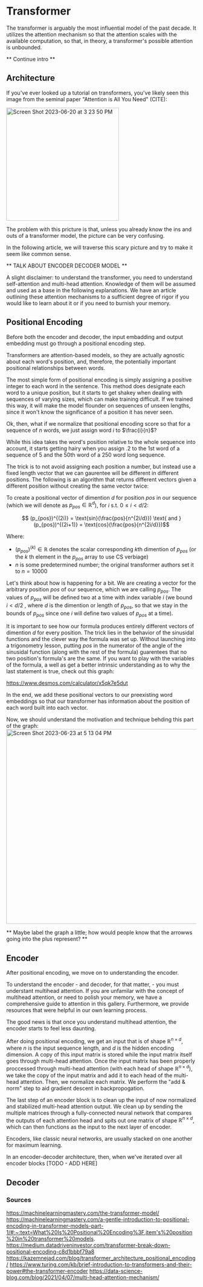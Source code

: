# Transformer
The transformer is arguably the most influential model of the past decade.  It utilizes the attention mechanism so that the attention scales with the available computation, so that, in theory, a transformer's possible attention is unbounded.

** Continue intro **

## Architecture
If you've ever looked up a tutorial on transformers, you've likely seen this image from the seminal paper "Attention is All You Need" (CITE):

<img width="298" alt="Screen Shot 2023-06-20 at 3 23 50 PM" src="https://github.com/ArjunSohur/transformergallery/assets/105809809/1123363a-f956-450e-abc2-70909c555651">

The problem with this pricture is that, unless you already know the ins and outs of a transformer model, the picture can be very confusing.

In the following article, we will traverse this scary picture and try to make it seem like common sense.

** TALK ABOUT ENCODER DECODER MODEL **

A slight disclaimer: to understand the transformer, you need to understand self-attention and multi-head attention.  Knowledge of them will be assumed and used as a base in the following explanations.  We have an article outlining these attention mechanisms to a sufficient degree of rigor if you would like to learn about it or if you need to burnish your memory.

## Positional Encoding
Before both the encoder and decoder, the input embadding and output embedding must go through a positional encoding step.

Transformers are attention-based models, so they are actually agnostic about each word's position, and, therefore, the potentially important positional relationships between words.

The most simple form of positional encoding is simply assigning a positive integer to each word in the sentence.  This method does designate each word to a unique position, but it starts to get shakey when dealing with sequences of varying sizes, which can make training difficult.  If we trained this way, it will make the model flounder on sequences of unseen lengths, since it won't know the significance of a position it has never seen.

Ok, then, what if we normalize that positional encoding score so that for a sequence of $n$ words, we just assign word $i$ to $\frac{i}{n}$?

While this idea takes the word's position relative to the whole sequence into account, it starts getting hairy when you assign .2 to the 1st word of a sequence of 5 and the 50th word of a 250 word long sequence.

The trick is to not avoid assigning each position a number, but instead use a fixed length vector that we can gaurentee will be different in different positions.  The following is an algorithm that returns different vectors given a different position without creating the same vector twice:

To create a positional vector of dimention $d$ for position $pos$ in our sequence (which we will denote as $p_{pos} \in \mathbb{R}^d$), for $i$ s.t. $0 \leq i < d/2$:

$$ (p_{pos})^{(2i)} = \text{sin}(\frac{pos}{n^{2i/d}}) \text{ and } (p_{pos})^{(2i+1)} = \text{cos}(\frac{pos}{n^{2i/d}})$$

Where:
- $(p_{pos})^{(k)} \in \mathbb{R}$ denotes the scalar corresponding $k$th dimention of $p_{pos}$ (or the $k$ th element in the $p_{pos}$ array to use CS verbiage)
- $n$ is some predetermined number; the original transformer authors set it to $n=10000$

Let's think about how is happening for a bit.  We are creating a vector for the arbitrary position $pos$ of our sequence, which we are calling $p_{pos}$.  The values of $p_{pos}$ will be defined two at a time with index variable $i$ (we bound $i < d/2$ , where $d$ is the dimention or length of $p_{pos}$, so that we stay in the bounds of $p_{pos}$ since one $i$ will define two values of $p_{pos}$ at a time).

It is important to see how our formula produces entirely different vectors of dimention $d$ for every position.  The trick lies in the behavior of the sinusidal functions and the clever way the formula was set up.  Without launching into a trigonometry lesson, putting $pos$ in the numerator of the angle of the sinusidal function (along with the rest of the formula) guarentees that no two position's formula's are the same.  If you want to play with the variables of the formula, a well as get a better intrinsic understanding as to why the last statement is true, check out this graph:

https://www.desmos.com/calculator/x5qk7e5dut

In the end, we add these positional vectors to our preexisting word embeddings so that our transformer has information about the position of each word built into each vector.

Now, we should understand the motivation and technique behding this part of the graph:
<img width="514" alt="Screen Shot 2023-06-23 at 5 13 04 PM" src="https://github.com/ArjunSohur/transformergallery/assets/105809809/4c422c71-57cb-4f05-a8b7-55c9d44360ae">

** Maybe label the graph a little; how would people know that the arrowws going into the plus represent? **

## Encoder
After positional encoding, we move on to understanding the encoder.  

To understand the encoder - and decoder, for that matter, - you must understant multihead attention.  If you are unfamilar with the concept of multihead attention, or need to polish your memory, we have a comprehensive guide to attention in this gallery.  Furthermore, we provide resources that were helpful in our own learning process.

The good news is that once you understand multihead attention, the encoder starts to feel less daunting.

After doing positional encoding, we get an input that is of shape $\mathbb{R}^{n \times d}$, where $n$ is the input sequence length, and $d$ is the hidden encoding dimension.  A copy of this input matrix is stored while the input matrix itself goes through multi-head attention.  Once the input matrix has been properly proccessed through multi-head attention (with each head of shape $\mathbb{R}^{n \times d}$), we take the copy of the input matrix and add it to each head of the multi-head attention.  Then, we normalize each matrix.  We perform the "add & norm" step to aid gradient descent in backpropogation.

The last step of an encoder block is to clean up the input of now normalized and stabilized multi-head attention output.  We clean up by sending the multiple matrices through a fully-connected neural network that compares the outputs of each attention head and spits out one matrix of shape $\mathbb{R}^{n \times d}$, which can then functions as the input to the next layer of encoder.

Encoders, like classic neural networks, are usually stacked on one another for maximum learning.

In an encoder-decoder architecture, then, when we've iterated over all encoder blocks [TODO - ADD HERE]


## Decoder

### Sources
https://machinelearningmastery.com/the-transformer-model/
https://machinelearningmastery.com/a-gentle-introduction-to-positional-encoding-in-transformer-models-part-1/#:~:text=What%20Is%20Positional%20Encoding%3F,item's%20position%20in%20transformer%20models.
https://medium.datadriveninvestor.com/transformer-break-down-positional-encoding-c8d1bbbf79a8
https://kazemnejad.com/blog/transformer_architecture_positional_encoding/
https://www.turing.com/kb/brief-introduction-to-transformers-and-their-power#the-transformer-encoder
https://data-science-blog.com/blog/2021/04/07/multi-head-attention-mechanism/



